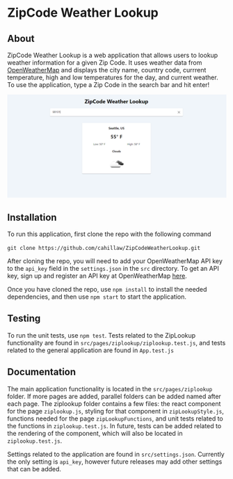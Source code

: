 # ZipCode Weather Lookup

## About

ZipCode Weather Lookup is a web application that allows users to lookup weather information for a given Zip Code. It uses weather data from [OpenWeatherMap](https://openweathermap.org) and displays the city name, country code, currrent temperature, high and low temperatures for the day, and current weather. To use the application, type a Zip Code in the search bar and hit enter!

![ZipCode Weather Lookup](https://raw.githubusercontent.com/cahillaw/ZipCodeWeatherLookup/master/public/weatherlookup.PNG)

## Installation 
To run this application, first clone the repo with the following command

`git clone https://github.com/cahillaw/ZipCodeWeatherLookup.git`

After cloning the repo, you will need to add your OpenWeatherMap API key to the `api_key` field in the `settings.json` in the `src` directory. To get an API key, sign up and register an API key at OpenWeatherMap [here](https://home.openweathermap.org/users/sign_up).

Once you have cloned the repo, use `npm install` to install the needed dependencies, and then use `npm start` to start the application. 

## Testing

To run the unit tests, use `npm test`. Tests related to the ZipLookup functionality are found in `src/pages/ziplookup/ziplookup.test.js`, and tests related to the general application are found in `App.test.js`

## Documentation

The main application functionality is located in the `src/pages/ziplookup` folder. If more pages are added, parallel folders can be added named after each page. The ziplookup folder contains a few files: the react component for the page `ziplookup.js`, styling for that component in `zipLookupStyle.js`, functions needed for the page `zipLookupFunctions`, and unit tests related to the functions in `ziplookup.test.js`. In future, tests can be added related to the rendering of the component, which will also be located in `ziplookup.test.js`.

Settings related to the application are found in `src/settings.json`. Currently the only setting is `api_key`, however future releases may add other settings that can be added.

